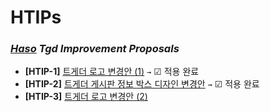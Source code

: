 # HTIPs
### *[Haso](https://www.twitch.tv/imhaso2) Tgd Improvement Proposals*

+ **[HTIP-1]** [트게더 로고 변경안 (1)](/proposals/htip-1.md) `→` ☑ 적용 완료
+ **[HTIP-2]** [트게더 게시판 정보 박스 디자인 변경안](/proposals/htip-2.md) `→` ☑ 적용 완료
+ **[HTIP-3]** [트게더 로고 변경안 (2)](/proposals/htip-3.md)
